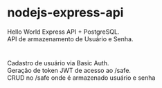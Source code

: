 # nodejs-express-api
Hello World Express API + PostgreSQL.  
API de armazenamento de Usuário e Senha.
#
Cadastro de usuário via Basic Auth.  
Geração de token JWT de acesso ao /safe.  
CRUD no /safe onde é armazenado usuário e senha

